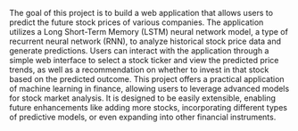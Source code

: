 The goal of this project is to build a web application that allows users to predict the future stock prices of various companies. 
The application utilizes a Long Short-Term Memory (LSTM) neural network model, a type of recurrent neural network (RNN), to analyze historical stock price data and generate predictions. 
Users can interact with the application through a simple web interface to select a stock ticker and view the predicted price trends, as well as a recommendation on whether to invest in that stock based on the predicted outcome.
This project offers a practical application of machine learning in finance, allowing users to leverage advanced models for stock market analysis. 
It is designed to be easily extensible, enabling future enhancements like adding more stocks, incorporating different types of predictive models, or even expanding into other financial instruments.
